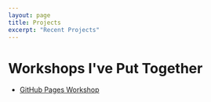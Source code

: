 ```yaml
---
layout: page
title: Projects
excerpt: "Recent Projects"
---
```


# Workshops I've Put Together

- [GitHub Pages Workshop](https://github.com/BioData-Club/githubPagesTutorial)
